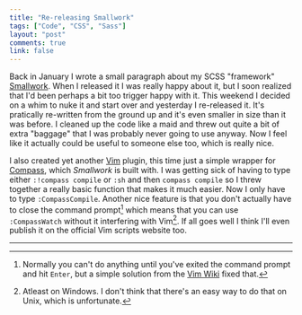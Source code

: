 ```yaml
---
title: "Re-releasing Smallwork"
tags: ["Code", "CSS", "Sass"]
layout: "post"
comments: true
link: false
---
```


Back in January I wrote a small paragraph about my SCSS "framework" [Smallwork](https://github.com/gummesson/smallwork). When I released it I was really happy about it, but I soon realized that I'd been perhaps a bit too trigger happy with it. This weekend I decided on a whim to nuke it and start over and yesterday I re-released it. It's pratically re-written from the ground up and it's even smaller in size than it was before. I cleaned up the code like a maid and threw out quite a bit of extra "baggage" that I was probably never going to use anyway. Now I feel like it actually could be useful to someone else too, which is really nice.

I also created yet another [Vim](http://www.vim.org/) plugin, this time just a simple wrapper for [Compass](http://compass-style.org/), which *Smallwork* is built with. I was getting sick of having to type either `:!compass compile` or `:sh` and then `compass compile` so I threw together a really basic function that makes it much easier. Now I only have to type `:CompassCompile`. Another nice feature is that you don't actually have to close the command prompt[^20130305-1] which means that you can use `:CompassWatch` without it interfering with Vim[^20130305-2]. If all goes well I think I'll even publish it on the official Vim scripts website too.

* * *

[^20130305-1]: Normally you can't do anything until you've exited the command prompt and hit `Enter`, but a simple solution from the [Vim Wiki](http://vim.wikia.com/wiki/Execute_external_programs_asynchronously_under_Windows) fixed that.
[^20130305-2]: Atleast on Windows. I don't think that there's an easy way to do that on Unix, which is unfortunate.
